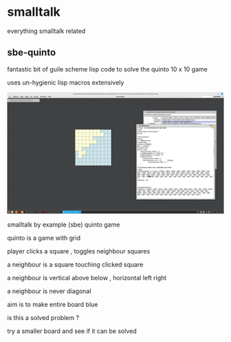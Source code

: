 # smalltalk
everything smalltalk related

## sbe-quinto

fantastic bit of guile scheme lisp code to solve the quinto 10 x 10 game 

uses un-hygienic lisp macros extensively

![SBE Quinto](sbe-quinto/screenshots/Screenshot-sbe-quinto-squeak.png "sbe quinto")

smalltalk by example (sbe) quinto game 

quinto is a game with grid 

player clicks a square , toggles neighbour squares

a neighbour is a square touching clicked square

a neighbour is vertical above below , horizontal left right 

a neighbour is never diagonal 

aim is to make entire board blue

is this a solved problem ?

try a smaller board and see if it can be solved


